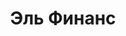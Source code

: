--- 
title: "Эль Финанс" 
site: "www.shop.elfinances.com" 
town: "Севастополь" 
tel: ["+38 (0692) 94-37-70, 94–07-02, 94-95-92, +7(978) 811 75 16"] 
address: "Россия, АР Крым, г. Севастополь ул. Очаковцев, 19 (Консаль Плаза) офис 312" 
mail: "elfinances@gmail.com" 
--- 